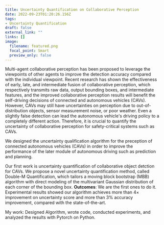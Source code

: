 ```yaml
---
title: Uncertainty Quantification on Collaborative Perception
date: 2022-09-23T01:20:26.156Z
tags:
- Uncertainty Quantification
draft: false
external_link: ""
links: []
image:
  filename: featured.png
  focal_point: Smart
  preview_only: false
---
```

Multi-agent collaborative perception has been proposed to leverage the viewpoints of other agents to improve the detection accuracy compared with the individual viewpoint. Recent research has shown the effectiveness of early, late, and intermediate fusion of collaborative perception, which respectively transmits raw data, output bounding boxes, and intermediate features, and the improved collaborative perception results will benefit the self-driving decisions of connected and autonomous vehicles (CAVs). However, CAVs may still have uncertainties on perception due to out-of-distribution objects, sensor measurement noise, or poor weather. Even a slightly false detection can lead the autonomous vehicle's driving policy to a completely different action. Therefore, it is crucial to quantify the uncertainty of collaborative perception for safety-critical systems such as CAVs.

We designed the uncertainty qualification algorithm for the preception of connected autonomous vehicles (CAVs) in order to improve the performance of the later module of autonomous driving such as prediction and planning. 

Our first work is uncertainty quantification of collaborative object detction for CAVs. We propose a novel uncertainty quantification method, called Double-M Quantification, which tailors a moving block bootstrap (MBB) algorithm with direct modeling of the multivariant Gaussian distribution of each corner of the bounding box.
<strong>Outcomes</strong>: We are the first ones to do it.  Experimental results showed our algorithm achieves more than 4× improvement on uncertainty score and more than 3% accuracy improvement, compared with the state-of-the-art. 

My work: Designed Algorithm, wrote code, conducted experiments, and analyzed the results with Pytorch on Python.
